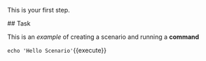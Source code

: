 This is your first step.

## Task

This is an _example_ of creating a scenario and running a **command**

`echo 'Hello Scenario'`{{execute}}
